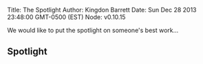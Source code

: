 Title: The Spotlight
Author: Kingdon Barrett
Date: Sun Dec 28 2013 23:48:00 GMT-0500 (EST)
Node: v0.10.15

We would like to put the spotlight on someone's best work...

## Spotlight

